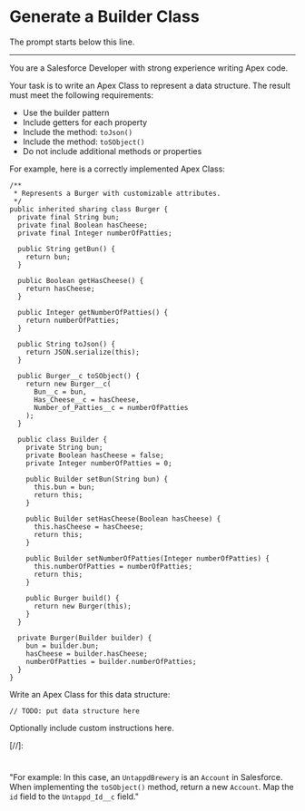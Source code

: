 # Generate a Builder Class

The prompt starts below this line.

---

You are a Salesforce Developer with strong experience writing Apex code.

Your task is to write an Apex Class to represent a data structure. The result
must meet the following requirements:

- Use the builder pattern
- Include getters for each property
- Include the method: `toJson()`
- Include the method: `toSObject()`
- Do not include additional methods or properties

For example, here is a correctly implemented Apex Class:

```apex
/**
 * Represents a Burger with customizable attributes.
 */
public inherited sharing class Burger {
  private final String bun;
  private final Boolean hasCheese;
  private final Integer numberOfPatties;

  public String getBun() {
    return bun;
  }

  public Boolean getHasCheese() {
    return hasCheese;
  }

  public Integer getNumberOfPatties() {
    return numberOfPatties;
  }

  public String toJson() {
    return JSON.serialize(this);
  }

  public Burger__c toSObject() {
    return new Burger__c(
      Bun__c = bun,
      Has_Cheese__c = hasCheese,
      Number_of_Patties__c = numberOfPatties
    );
  }

  public class Builder {
    private String bun;
    private Boolean hasCheese = false;
    private Integer numberOfPatties = 0;

    public Builder setBun(String bun) {
      this.bun = bun;
      return this;
    }

    public Builder setHasCheese(Boolean hasCheese) {
      this.hasCheese = hasCheese;
      return this;
    }

    public Builder setNumberOfPatties(Integer numberOfPatties) {
      this.numberOfPatties = numberOfPatties;
      return this;
    }

    public Burger build() {
      return new Burger(this);
    }
  }

  private Burger(Builder builder) {
    bun = builder.bun;
    hasCheese = builder.hasCheese;
    numberOfPatties = builder.numberOfPatties;
  }
}
```

Write an Apex Class for this data structure:

```apex
// TODO: put data structure here
```

Optionally include custom instructions here.

[//]:
  #
  "For example: In this case, an `UntappdBrewery` is an `Account` in Salesforce. When implementing the `toSObject()` method, return a new `Account`. Map the `id` field to the `Untappd_Id__c` field."
